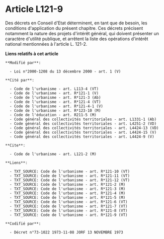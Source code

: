 # Article L121-9

Des décrets en Conseil d'Etat déterminent, en tant que de besoin, les conditions d'application du présent chapitre. Ces
décrets précisent notamment la nature des projets d'intérêt général, qui doivent présenter un caractère d'utilité publique,
et arrêtent la liste des opérations d'intérêt national mentionnées à l'article L. 121-2.

**Liens relatifs à cet article**

	**Modifié par**:

	  - Loi n°2000-1208 du 13 décembre 2000 - art. 1 (V)

	**Cité par**:

	  - Code de l'urbanisme - art. L113-4 (VT)
	  - Code de l'urbanisme - art. R*121-1 (V)
	  - Code de l'urbanisme - art. R*121-3 (Ab)
	  - Code de l'urbanisme - art. R*121-4 (VT)
	  - Code de l'urbanisme - art. R*121-4-1 (V)
	  - Code de l'urbanisme - art. R*123-10 (M)
	  - Code de l'éducation - art. R211-5 (M)
	  - Code général des collectivités territoriales - art. L1331-1 (Ab)
	  - Code général des collectivités territoriales - art. L4251-2 (VD)
	  - Code général des collectivités territoriales - art. L4424-13 (VD)
	  - Code général des collectivités territoriales - art. L4424-15 (V)
	  - Code général des collectivités territoriales - art. L4424-9 (V)

	**Cite**:

	  - Code de l'urbanisme - art. L121-2 (M)

	**Liens**:

	  - TXT_SOURCE: Code de l'urbanisme - art. R*121-10 (VT)
	  - TXT_SOURCE: Code de l'urbanisme - art. R*121-11 (VT)
	  - TXT_SOURCE: Code de l'urbanisme - art. R*121-12 (VT)
	  - TXT_SOURCE: Code de l'urbanisme - art. R*121-2 (M)
	  - TXT_SOURCE: Code de l'urbanisme - art. R*121-3 (M)
	  - TXT_SOURCE: Code de l'urbanisme - art. R*121-4 (M)
	  - TXT_SOURCE: Code de l'urbanisme - art. R*121-5 (M)
	  - TXT_SOURCE: Code de l'urbanisme - art. R*121-6 (VT)
	  - TXT_SOURCE: Code de l'urbanisme - art. R*121-7 (VT)
	  - TXT_SOURCE: Code de l'urbanisme - art. R*121-8 (VT)
	  - TXT_SOURCE: Code de l'urbanisme - art. R*121-9 (VT)

	**Codifié par**:

	  - Décret n°73-1022 1973-11-08 JORF 13 NOVEMBRE 1973
